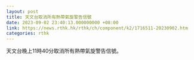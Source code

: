 ```yaml
---
layout: post
title: 天文台取消所有熱帶氣旋警告信號
date: 2023-09-02 23:40:13.000000000 +08:00
link: https://news.rthk.hk/rthk/ch/component/k2/1716511-20230902.htm
categories: rthk
---
```


天文台晚上11時40分取消所有熱帶氣旋警告信號。
